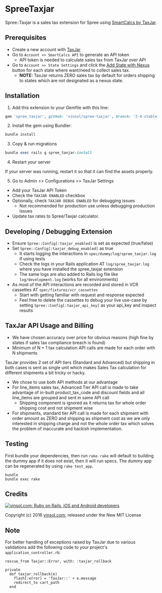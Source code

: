 SpreeTaxjar
===========

Spree::Taxjar is a sales tax extension for Spree using [SmartCalcs by TaxJar](https://developers.taxjar.com/api/reference/).

## Prerequisites

- Create a new account with [TaxJar](http://www.taxjar.com/)
- Go to `Account >> SmartCalcs API` to generate an API token
    - API token is needed to calculate sales tax from TaxJar over API
- Go to `Account >> State Settings` and click the [Add State with Nexus](http://blog.taxjar.com/sales-tax-nexus-definition/) button for each state where want/need to collect sales tax.
    - **NOTE:** TaxJar returns ZERO sales tax by default for orders shipping to states which are not designated as a nexus state.


## Installation

1. Add this extension to your Gemfile with this line:

  ```ruby
  gem 'spree_taxjar', github: 'vinsol/spree-taxjar', branch: '2-4-stable'
  ```

2. Install the gem using Bundler:

  ```ruby
  bundle install
  ```

3. Copy & run migrations

  ```ruby
  bundle exec rails g spree_taxjar:install
  ```

4. Restart your server

  If your server was running, restart it so that it can find the assets properly.

5. Go to Admin >> Configurations >> TaxJar Settings
  - Add your TaxJar API Token
  - Check the `TAXJAR ENABLED` checkbox
  - Optionally, check `TAXJAR DEBUG ENABLED` for debugging issues
    - Not recommended for production use unless debugging production issues
  - Update tax rates to Spree/Taxjar calculator.

## Developing / Debugging Extension

- Ensure `Spree::Config[:taxjar_enabled]` is set as expected (true/false)
- Set `Spree::Config[:taxjar_debug_enabled]` as true
    - It starts logging the interactions in `spec/dummy/log/spree_taxjar.log` if using tests
    - Check the logs in your Rails application AT `log/spree_taxjar.log` where you have installed the spree_taxjar extension
    - The same logs are also added to Rails log file like `log/development.log` (works for all environments)
- As most of the API interactions are recorded and stored in VCR cassettes AT `spec/fixtures/vcr_cassettes`
    - Start with getting familiar with request and response expected
    - Feel free to delete the cassettes to debug your live use-case by setting `Spree::Config[:taxjar_api_key]` as your api_key and inspect results

## TaxJar API Usage and Billing

- We have chosen accuracy over price for obvious reasons (high fine by states if sales tax compliance breach is found)
- Minimum of N + 1 tax calculation API calls are made for each order with N shipments

TaxJar provides 2 set of API tiers (Standard and Advanced) but shipping in both cases is sent as single unit which makes Sales Tax calculation for different shipments a bit tricky or hacky.

- We chose to use both API methods at our advantage
- For line\_items sales tax, Advanced Tier API call is made to take advantage of in-built product_tax_code and discount fields and all line_items are grouped and sent in same API call
    - Shipping component is ignored as it returns tax for whole order shipping cost and not shipment wise
- For shipments, standard tier API call is made for each shipment with order amount as ZERO and shipping as shipment cost as we are only interested in shipping charge and not the whole order tax which solves the problem of inaccurate and hackish implementation.

## Testing

First bundle your dependencies, then run `rake`. `rake` will default to building the dummy app if it does not exist, then it will run specs. The dummy app can be regenerated by using `rake test_app`.

```shell
bundle
bundle exec rake
```

## Credits

[![vinsol.com: Ruby on Rails, iOS and Android developers](http://vinsol.com/vin_logo.png "Ruby on Rails, iOS and Android developers")](http://vinsol.com)

Copyright (c) 2016 [vinsol.com](http://vinsol.com "Ruby on Rails, iOS and Android developers"), released under the New MIT License

## Note

For better handling of exceptions raised by TaxJar due to various validations add the following code to your project's `application_controller.rb`:

    rescue_from Taxjar::Error, with: :taxjar_rollback

    private
      def taxjar_rollback(e)
        flash[:error] = 'TaxJar::' + e.message
        redirect_to cart_path
      end


